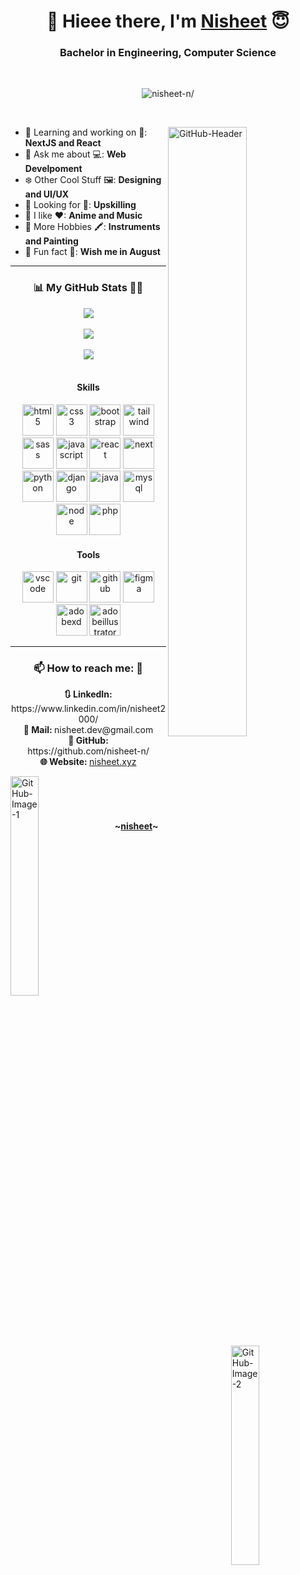 <h1 align="center">
 👋 Hieee there, I'm 
 <a target="_blank" href="https://www.nisheet.xyz/">Nisheet</a> 😇
</h1>

<h3 align="center">Bachelor in Engineering, Computer Science</h3>

<br/>
<p align="center"> <img src=https://komarev.com/ghpvc/?username=nisheet-n&color=blueviolet&style=for-the-badge alt=nisheet-n/></p>
<br/>

<img width="50%" align="right" alt="GitHub-Header" 
     src="https://user-images.githubusercontent.com/73037598/168544638-66112c88-737c-4160-aebd-5f82532e3580.svg" />

- 🔭 Learning and working on 🌱:  **NextJS and React**
- 🙌 Ask me about 💻:  **Web Develpoment** 
- ❄️ Other Cool Stuff 🖼️:  **Designing and UI/UX**
- 👯 Looking for 💼:  **Upskilling**
- 🧚 I like ❤:  **Anime and Music**
- 🎹 More Hobbies 🖍️:  **Instruments and Painting**
- 🎂 Fun fact 🎈:  **Wish me in August**

<hr/>

<h3 align="center">📊 My GitHub Stats 👨‍💻</h3>

<div align="center">
 <img src="https://github-readme-streak-stats.herokuapp.com/?user=nisheet-n&theme=algolia&date_format=M%20j%5B%2C%20Y%5D&background=0D1117&border=F4F4F4&stroke=F4F4F4&currStreakNum=4C71F1&sideNums=4C71F1&currStreakLabel=4C71F1&ring=AB24D4&fire=AB24D4&sideLabels=4C71F1"/>
 <br/><br/>

 <img src="https://github-readme-stats.vercel.app/api/top-langs/?username=nisheet-n&custom_title=Languages%20And%20Skills%20💫&card_width=445&langs_count=10&layout=compact&bg_color=0D1117&title_color=4C71F1&text_color=E5E5E5&hide_border=false&border_color=F4F4F4&border_radius=10&hide=jupyter%20notebook"/>
 <br/><br/>

 <img src="https://github-readme-stats.vercel.app/api?username=nisheet-n&custom_title=Awesome%20Works%20🌟&show_icons=true&count_private=true&line_height=35&bg_color=0D1117&title_color=4C71F1&text_color=E5E5E5&hide_border=false&border_color=F4F4F4&border_radius=10"/>
</div>

<br/>

<h4 align="center">Skills</h4>
<p align="center">
	 <img style="margin: auto;" width="50" height="50" alt=html5 
       src="https://user-images.githubusercontent.com/73037598/168581304-0be9faff-94b5-4869-af6a-766bd2fe971b.svg" /> 
	 <img style="margin: auto;" width="50" height="50" alt=css3 
       src="https://user-images.githubusercontent.com/73037598/168581286-a72040c5-5c94-40ed-8b34-87fa3fcab8e9.svg" /> 
	 <img style="margin: auto;" width="50" height="50" alt=bootstrap 
       src="https://user-images.githubusercontent.com/73037598/168581280-a40db997-6e71-40a1-9b7b-4e1c3b4ccab5.svg" />
  <img style="margin: auto;" width="50" height="50" alt=tailwind 
       src="https://user-images.githubusercontent.com/73037598/168581341-f4e614e6-b6fa-4ec8-988f-f3f1ba85cf59.svg" />
  <img style="margin: auto;" width="50" height="50" alt=sass 
       src="https://user-images.githubusercontent.com/73037598/168581338-44bda032-cf23-4333-87cd-f42b6ca3fd73.svg" />
  <img style="margin: auto;" width="50" height="50" alt=javascript 
       src="https://user-images.githubusercontent.com/73037598/168581309-b822d584-4f7a-424a-b841-4dd37a4fdb0f.svg" />
  <img style="margin: auto;" width="50" height="50" alt=react 
       src="https://user-images.githubusercontent.com/73037598/168581334-4e5848ac-8d93-4232-bcac-b19213f82bea.svg" />
  <img style="margin: auto;" width="50" height="50" alt=next 
       src="https://user-images.githubusercontent.com/73037598/168581315-b6c4b17c-9433-43fc-9d2b-55e35725bcf6.svg" />
  <img style="margin: auto;" width="50" height="50" alt=python 
       src="https://user-images.githubusercontent.com/73037598/168581329-a27e9f4d-97b9-4291-8851-e925d31b89b1.svg" />
  <img style="margin: auto;" width="50" height="50" alt=django 
       src="https://user-images.githubusercontent.com/73037598/168581289-47dffad1-39d8-449e-ac20-7ee58d634089.svg" />
  <img style="margin: auto;" width="50" height="50" alt=java 
       src="https://user-images.githubusercontent.com/73037598/168581306-37687205-d140-4c8e-b0c7-6f36a259b00e.svg" />
  <img style="margin: auto;" width="50" height="50" alt=mysql 
       src="https://user-images.githubusercontent.com/73037598/168586727-11eb2609-d3b3-4d4c-80d8-676d01a7598a.svg" />
  <img style="margin: auto;" width="50" height="50" alt=node 
       src="https://user-images.githubusercontent.com/73037598/168581320-317d318e-69fe-4a35-b5e2-181ba5342e4d.svg" />
  <img style="margin: auto;" width="50" height="50" alt=php 
       src="https://user-images.githubusercontent.com/73037598/168581325-01633092-9af7-49c2-a5b3-51d9976da435.svg" /> 
</p>

<h4 align="center">Tools</h4>
<p align="center">
	 <img style="margin: auto;" width="50" height="50" alt=vscode 
       src="https://user-images.githubusercontent.com/73037598/168581343-fae9cd68-6695-48c6-b2a3-0da52d1fb99f.svg" /> 
	 <img style="margin: auto;" width="50" height="50" alt=git 
       src="https://user-images.githubusercontent.com/73037598/168581299-64b9ca75-d98d-47cb-a917-e7f4008e7c4b.svg" /> 
	 <img style="margin: auto;" width="50" height="50" alt=github 
       src="https://user-images.githubusercontent.com/73037598/168581302-bc606afb-599f-4a0c-aab1-302c6d42f130.svg" />
  <img style="margin: auto;" width="50" height="50" alt=figma 
       src="https://user-images.githubusercontent.com/73037598/168581297-3150602b-a8a3-4457-990a-b1a0df634b17.svg" />
  <img style="margin: auto;" width="50" height="50" alt=adobexd 
       src="https://user-images.githubusercontent.com/73037598/168581277-a5fc3360-42a0-47a8-970e-bc03e71b492c.svg" />
  <img style="margin: auto;" width="50" height="50" alt=adobeillustrator 
       src="https://user-images.githubusercontent.com/73037598/168581271-a081c4d2-693e-4b90-90ec-341bb110666f.svg" />
</p>

<hr/>

<div align="center">
 <h3>📫 How to reach me: 💬</h3>
 <b>🔃 LinkedIn: </b> https://www.linkedin.com/in/nisheet2000/ <br>
 <b>💌 Mail: </b> nisheet.dev@gmail.com <br>
 <b>🤖 GitHub: </b> https://github.com/nisheet-n/ <br>
 <b>🌐 Website: </b> <a target="_blank" href="https://www.nisheet.xyz/">nisheet.xyz</a> <br>
</div>

<div>
 <img width="30%" align="left" alt="GitHub-Image-1" 
      src="https://user-images.githubusercontent.com/73037598/168551056-2d3da41d-c732-4ea6-9ae4-aeec1dfcfb5a.svg" />

 <img width="30%" align="right" alt="GitHub-Image-2" 
      src="https://user-images.githubusercontent.com/73037598/168551325-4e5b455f-47c3-4101-9895-edac5efc71d0.svg" />
</div>

<br/><br/><br/>

<h4 align="center">~<a target="_blank" href="https://www.nisheet.xyz/">nisheet</a>~</h4>
